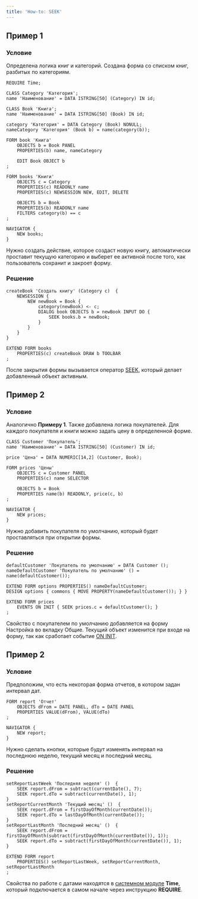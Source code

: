 ```yaml
---
title: 'How-to: SEEK'
---
```


## Пример 1

### Условие

Определена логика книг и категорий. Создана форма со списком книг, разбитых по категориям.

```lsf
REQUIRE Time;

CLASS Category 'Категория';
name 'Наименование' = DATA ISTRING[50] (Category) IN id;

CLASS Book 'Книга';
name 'Наименование' = DATA ISTRING[50] (Book) IN id;

category 'Категория' = DATA Category (Book) NONULL;
nameCategory 'Категория' (Book b) = name(category(b));

FORM book 'Книга'
    OBJECTS b = Book PANEL
    PROPERTIES(b) name, nameCategory

    EDIT Book OBJECT b
;

FORM books 'Книги'
    OBJECTS c = Category
    PROPERTIES(c) READONLY name
    PROPERTIES(c) NEWSESSION NEW, EDIT, DELETE

    OBJECTS b = Book
    PROPERTIES(b) READONLY name
    FILTERS category(b) == c
;

NAVIGATOR {
    NEW books;
}
```

Нужно создать действие, которое создаст новую книгу, автоматически проставит текущую категорию и выберет ее активной после того, как пользователь сохранит и закроет форму.

### Решение

```lsf
createBook 'Создать книгу' (Category c)  {
    NEWSESSION {
        NEW newBook = Book {
            category(newBook) <- c;
            DIALOG book OBJECTS b = newBook INPUT DO {
                SEEK books.b = newBook;
            }
        }
    }
}

EXTEND FORM books
    PROPERTIES(c) createBook DRAW b TOOLBAR
;
```

После закрытия формы вызывается оператор [SEEK](SEEK_operator.md), который делает добавленный объект активным.

## Пример 2

### Условие

Аналогично **Примеру 1**. Также добавлена логика покупателей. Для каждого покупателя и книги можно задать цену в определенной форме.

```lsf
CLASS Customer 'Покупатель';
name 'Наименование' = DATA ISTRING[50] (Customer) IN id;

price 'Цена' = DATA NUMERIC[14,2] (Customer, Book);

FORM prices 'Цены'
    OBJECTS c = Customer PANEL
    PROPERTIES(c) name SELECTOR

    OBJECTS b = Book
    PROPERTIES name(b) READONLY, price(c, b)
;

NAVIGATOR {
    NEW prices;
}
```

Нужно добавить покупателя по умолчанию, который будет проставляться при открытии формы.

### Решение

```lsf
defaultCustomer 'Покупатель по умолчанию' = DATA Customer ();
nameDefaultCustomer 'Покупатель по умолчанию' () = name(defaultCustomer());

EXTEND FORM options PROPERTIES() nameDefaultCustomer;
DESIGN options { commons { MOVE PROPERTY(nameDefaultCustomer()); } }

EXTEND FORM prices
    EVENTS ON INIT { SEEK prices.c = defaultCustomer(); }
;
```

Свойство с покупателем по умолчанию добавляется на форму Настройка во вкладку Общие. Текущий объект изменится при входе на форму, так как сработает событие [ON INIT](Event_block.md).

## Пример 2

### Условие

Предположим, что есть некоторая форма отчетов, в котором задан интервал дат.

```lsf
FORM report 'Отчет'
    OBJECTS dFrom = DATE PANEL, dTo = DATE PANEL
    PROPERTIES VALUE(dFrom), VALUE(dTo)
;

NAVIGATOR {
    NEW report;
}
```

Нужно сделать кнопки, которые будут изменять интервал на последнюю неделю, текущий месяц и последний месяц.

### Решение

```lsf
setReportLastWeek 'Последняя неделя' ()  {
    SEEK report.dFrom = subtract(currentDate(), 7);
    SEEK report.dTo = subtract(currentDate(), 1);
}
setReportCurrentMonth 'Текущий месяц' ()  {
    SEEK report.dFrom = firstDayOfMonth(currentDate());
    SEEK report.dTo = lastDayOfMonth(currentDate());
}
setReportLastMonth 'Последний месяц' ()  {
    SEEK report.dFrom = firstDayOfMonth(subtract(firstDayOfMonth(currentDate()), 1));
    SEEK report.dTo = subtract(firstDayOfMonth(currentDate()), 1);
}

EXTEND FORM report
    PROPERTIES() setReportLastWeek, setReportCurrentMonth, setReportLastMonth
;
```

Свойства по работе с датами находятся в [системном модуле](Modules.md) **Time**, который подключается в самом начале через инструкцию **REQUIRE**.
